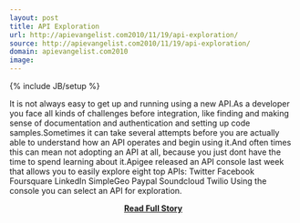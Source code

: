 ```yaml
---
layout: post
title: API Exploration
url: http://apievangelist.com2010/11/19/api-exploration/
source: http://apievangelist.com2010/11/19/api-exploration/
domain: apievangelist.com2010
image: 
---
```

{% include JB/setup %}<p>It is not always easy to get up and running using a new API.As a developer you face all kinds of challenges before integration, like finding and making sense of documentation and authentication and setting up code samples.Sometimes it can take several attempts before you are actually able to understand how an API operates and begin using it.And often times this can mean not adopting an API at all, because you just dont have the time to spend learning about it.Apigee released an API console last week that allows you to easily explore eight top APIs: Twitter Facebook Foursquare LinkedIn SimpleGeo Paypal Soundcloud Twilio Using the console you can select an API for exploration.</p>
<center><p><a href="http://apievangelist.com2010/11/19/api-exploration/" style='padding:25px; font-sze:18px; font-weight: bold;'>Read Full Story</a></p></center>

